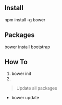 ## Install 

npm install -g bower



## Packages

bower install bootstrap

## How To

1. bower init
2. 


> Update all packages
- bower update

>